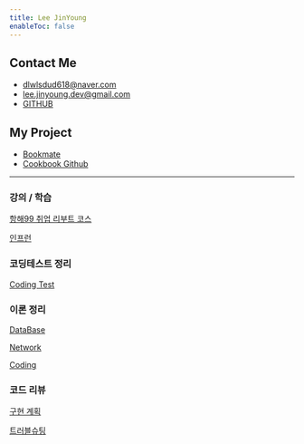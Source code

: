 ```yaml
---
title: Lee JinYoung
enableToc: false
---
```

## Contact Me
- dlwlsdud618@naver.com
- lee.jinyoung.dev@gmail.com  
- [GITHUB](https://github.com/Lee-Jin-Young)


## My Project
- [Bookmate](https://bookmate.life)
- [Cookbook Github](https://github.com/Lee-Jin-Young/RecipeBook_android)

---
### 강의 / 학습
[항해99 취업 리부트 코스](Hanghae99)

[인프런](Inflearn)

### 코딩테스트 정리
[Coding Test](Coding%Test)


### 이론 정리
[DataBase](Summary/DB)

[Network](Summary/Network)

[Coding](Summary)


### 코드 리뷰
[구현 계획](Develop%20Plan)

[트러블슈팅](Trouble%20Shooting)

